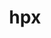 ---
title: "hpx"
layout: cache
categories: [package, develop-2025-01-12]
meta: {"versions": ["1.10.0"], "compilers": ["gcc@=11.4.0", "gcc@=9.4.0", "oneapi@=2024.2.1"], "oss": ["ubuntu20.04", "ubuntu22.04"], "platforms": ["linux"], "targets": ["neoverse_v2", "ppc64le", "x86_64_v3"], "stacks": ["e4s", "e4s-neoverse-v2", "e4s-oneapi", "e4s-power", "e4s-rocm-external", "root"], "num_specs": 11, "num_specs_by_stack": {"e4s-power": 2, "root": 11, "e4s-neoverse-v2": 2, "e4s": 4, "e4s-rocm-external": 2, "e4s-oneapi": 1}}
spec_details: [{"hash": "b4tkf5ef6abv2v2qdj4gf4ncec5wrxps", "compiler": "gcc@=9.4.0", "versions": ["1.10.0"], "os": "ubuntu20.04", "platform": "linux", "target": "ppc64le", "variants": ["~async_cuda", "~async_mpi", "build_system=cmake", "build_type=Release", "+cuda", "cuda_arch=70", "cxxstd=17", "~examples", "generator=ninja", "~generic_coroutines", "instrumentation=none", "~ipo", "malloc=tcmalloc", "max_cpu_count=auto", "networking=tcp", "~rocm", "~tools"], "stacks": ["e4s-power", "root"], "size": "-", "tarball": "https://binaries.spack.io/develop-2025-01-12/build_cache/linux-ubuntu20.04-ppc64le/gcc-9.4.0/hpx-1.10.0/linux-ubuntu20.04-ppc64le-gcc-9.4.0-hpx-1.10.0-b4tkf5ef6abv2v2qdj4gf4ncec5wrxps.spack"}, {"hash": "ka4vnbkksnezy6k7ew6e5gcfn5sxkm3w", "compiler": "gcc@=9.4.0", "versions": ["1.10.0"], "os": "ubuntu20.04", "platform": "linux", "target": "ppc64le", "variants": ["~async_cuda", "~async_mpi", "build_system=cmake", "build_type=Release", "~cuda", "cxxstd=17", "~examples", "generator=ninja", "~generic_coroutines", "instrumentation=none", "~ipo", "malloc=tcmalloc", "max_cpu_count=auto", "networking=mpi", "~rocm", "~tools"], "stacks": ["e4s-power", "root"], "size": "-", "tarball": "https://binaries.spack.io/develop-2025-01-12/build_cache/linux-ubuntu20.04-ppc64le/gcc-9.4.0/hpx-1.10.0/linux-ubuntu20.04-ppc64le-gcc-9.4.0-hpx-1.10.0-ka4vnbkksnezy6k7ew6e5gcfn5sxkm3w.spack"}, {"hash": "57bv6momcqtdcy3ghxbaojbgndqgxqe4", "compiler": "gcc@=11.4.0", "versions": ["1.10.0"], "os": "ubuntu22.04", "platform": "linux", "target": "neoverse_v2", "variants": ["~async_cuda", "~async_mpi", "build_system=cmake", "build_type=Release", "~cuda", "cxxstd=17", "~examples", "generator=ninja", "+generic_coroutines", "instrumentation=none", "~ipo", "malloc=tcmalloc", "max_cpu_count=auto", "networking=mpi", "~rocm", "~tools"], "stacks": ["e4s-neoverse-v2", "root"], "size": "-", "tarball": "https://binaries.spack.io/develop-2025-01-12/build_cache/linux-ubuntu22.04-neoverse_v2/gcc-11.4.0/hpx-1.10.0/linux-ubuntu22.04-neoverse_v2-gcc-11.4.0-hpx-1.10.0-57bv6momcqtdcy3ghxbaojbgndqgxqe4.spack"}, {"hash": "qj77wqpszgmqbjfhbbggxticimd4h55p", "compiler": "gcc@=11.4.0", "versions": ["1.10.0"], "os": "ubuntu22.04", "platform": "linux", "target": "neoverse_v2", "variants": ["~async_cuda", "~async_mpi", "build_system=cmake", "build_type=Release", "+cuda", "cuda_arch=90", "cxxstd=17", "~examples", "generator=ninja", "+generic_coroutines", "instrumentation=none", "~ipo", "malloc=tcmalloc", "max_cpu_count=auto", "networking=tcp", "~rocm", "~tools"], "stacks": ["e4s-neoverse-v2", "root"], "size": "-", "tarball": "https://binaries.spack.io/develop-2025-01-12/build_cache/linux-ubuntu22.04-neoverse_v2/gcc-11.4.0/hpx-1.10.0/linux-ubuntu22.04-neoverse_v2-gcc-11.4.0-hpx-1.10.0-qj77wqpszgmqbjfhbbggxticimd4h55p.spack"}, {"hash": "42akwov45hyz5capckgbxuaegjfmffxl", "compiler": "gcc@=11.4.0", "versions": ["1.10.0"], "os": "ubuntu22.04", "platform": "linux", "target": "x86_64_v3", "variants": ["~async_cuda", "~async_mpi", "build_system=cmake", "build_type=Release", "+cuda", "cuda_arch=80", "cxxstd=17", "~examples", "generator=ninja", "~generic_coroutines", "instrumentation=none", "~ipo", "malloc=tcmalloc", "max_cpu_count=auto", "networking=tcp", "~rocm", "~tools"], "stacks": ["root", "e4s"], "size": "-", "tarball": "https://binaries.spack.io/develop-2025-01-12/build_cache/linux-ubuntu22.04-x86_64_v3/gcc-11.4.0/hpx-1.10.0/linux-ubuntu22.04-x86_64_v3-gcc-11.4.0-hpx-1.10.0-42akwov45hyz5capckgbxuaegjfmffxl.spack"}, {"hash": "ghmizqlur34wmcea64egsffqcgzn3ndl", "compiler": "gcc@=11.4.0", "versions": ["1.10.0"], "os": "ubuntu22.04", "platform": "linux", "target": "x86_64_v3", "variants": ["~async_cuda", "~async_mpi", "build_system=cmake", "build_type=Release", "+cuda", "cuda_arch=90", "cxxstd=17", "~examples", "generator=ninja", "~generic_coroutines", "instrumentation=none", "~ipo", "malloc=tcmalloc", "max_cpu_count=auto", "networking=tcp", "~rocm", "~tools"], "stacks": ["root", "e4s"], "size": "-", "tarball": "https://binaries.spack.io/develop-2025-01-12/build_cache/linux-ubuntu22.04-x86_64_v3/gcc-11.4.0/hpx-1.10.0/linux-ubuntu22.04-x86_64_v3-gcc-11.4.0-hpx-1.10.0-ghmizqlur34wmcea64egsffqcgzn3ndl.spack"}, {"hash": "mcqqvdaparyqlenxmtaznh4tps5imeic", "compiler": "gcc@=11.4.0", "versions": ["1.10.0"], "os": "ubuntu22.04", "platform": "linux", "target": "x86_64_v3", "variants": ["amdgpu_target=gfx90a", "~async_cuda", "~async_mpi", "build_system=cmake", "build_type=Release", "~cuda", "cxxstd=17", "~examples", "generator=ninja", "~generic_coroutines", "instrumentation=none", "~ipo", "malloc=tcmalloc", "max_cpu_count=auto", "networking=tcp", "+rocm", "~tools"], "stacks": ["root", "e4s-rocm-external"], "size": "-", "tarball": "https://binaries.spack.io/develop-2025-01-12/build_cache/linux-ubuntu22.04-x86_64_v3/gcc-11.4.0/hpx-1.10.0/linux-ubuntu22.04-x86_64_v3-gcc-11.4.0-hpx-1.10.0-mcqqvdaparyqlenxmtaznh4tps5imeic.spack"}, {"hash": "wyeegcfqk5geiw7vvnf7krl2fhz5gkz2", "compiler": "gcc@=11.4.0", "versions": ["1.10.0"], "os": "ubuntu22.04", "platform": "linux", "target": "x86_64_v3", "variants": ["amdgpu_target=gfx908", "~async_cuda", "~async_mpi", "build_system=cmake", "build_type=Release", "~cuda", "cxxstd=17", "~examples", "generator=ninja", "~generic_coroutines", "instrumentation=none", "~ipo", "malloc=tcmalloc", "max_cpu_count=auto", "networking=tcp", "+rocm", "~tools"], "stacks": ["root", "e4s-rocm-external"], "size": "-", "tarball": "https://binaries.spack.io/develop-2025-01-12/build_cache/linux-ubuntu22.04-x86_64_v3/gcc-11.4.0/hpx-1.10.0/linux-ubuntu22.04-x86_64_v3-gcc-11.4.0-hpx-1.10.0-wyeegcfqk5geiw7vvnf7krl2fhz5gkz2.spack"}, {"hash": "x5aararp4bzbes76mji5is4nsltmpzco", "compiler": "gcc@=11.4.0", "versions": ["1.10.0"], "os": "ubuntu22.04", "platform": "linux", "target": "x86_64_v3", "variants": ["amdgpu_target=gfx90a", "~async_cuda", "~async_mpi", "build_system=cmake", "build_type=Release", "~cuda", "cxxstd=17", "~examples", "generator=ninja", "~generic_coroutines", "instrumentation=none", "~ipo", "malloc=tcmalloc", "max_cpu_count=auto", "networking=tcp", "+rocm", "~tools"], "stacks": ["root", "e4s"], "size": "-", "tarball": "https://binaries.spack.io/develop-2025-01-12/build_cache/linux-ubuntu22.04-x86_64_v3/gcc-11.4.0/hpx-1.10.0/linux-ubuntu22.04-x86_64_v3-gcc-11.4.0-hpx-1.10.0-x5aararp4bzbes76mji5is4nsltmpzco.spack"}, {"hash": "xfdjwrmb4nnqyjooqqe6rtunjgztbz4o", "compiler": "gcc@=11.4.0", "versions": ["1.10.0"], "os": "ubuntu22.04", "platform": "linux", "target": "x86_64_v3", "variants": ["~async_cuda", "~async_mpi", "build_system=cmake", "build_type=Release", "~cuda", "cxxstd=17", "~examples", "generator=ninja", "~generic_coroutines", "instrumentation=none", "~ipo", "malloc=tcmalloc", "max_cpu_count=auto", "networking=mpi", "~rocm", "~tools"], "stacks": ["root", "e4s"], "size": "-", "tarball": "https://binaries.spack.io/develop-2025-01-12/build_cache/linux-ubuntu22.04-x86_64_v3/gcc-11.4.0/hpx-1.10.0/linux-ubuntu22.04-x86_64_v3-gcc-11.4.0-hpx-1.10.0-xfdjwrmb4nnqyjooqqe6rtunjgztbz4o.spack"}, {"hash": "igsyahhcuhqtg2q525wqsqhke4xb2ceh", "compiler": "oneapi@=2024.2.1", "versions": ["1.10.0"], "os": "ubuntu22.04", "platform": "linux", "target": "x86_64_v3", "variants": ["~async_cuda", "~async_mpi", "build_system=cmake", "build_type=Release", "~cuda", "cxxstd=17", "~examples", "generator=ninja", "~generic_coroutines", "instrumentation=none", "~ipo", "malloc=tcmalloc", "max_cpu_count=auto", "networking=mpi", "~rocm", "~tools"], "stacks": ["e4s-oneapi", "root"], "size": "-", "tarball": "https://binaries.spack.io/develop-2025-01-12/build_cache/linux-ubuntu22.04-x86_64_v3/oneapi-2024.2.1/hpx-1.10.0/linux-ubuntu22.04-x86_64_v3-oneapi-2024.2.1-hpx-1.10.0-igsyahhcuhqtg2q525wqsqhke4xb2ceh.spack"}]
---